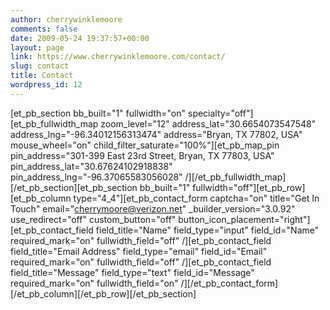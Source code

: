 ```yaml
---
author: cherrywinklemoore
comments: false
date: 2009-05-24 19:37:57+00:00
layout: page
link: https://www.cherrywinklemoore.com/contact/
slug: contact
title: Contact
wordpress_id: 12
---
```


[et_pb_section bb_built="1" fullwidth="on" specialty="off"][et_pb_fullwidth_map zoom_level="12" address_lat="30.6654073547548" address_lng="-96.34012156313474" address="Bryan, TX 77802, USA" mouse_wheel="on" child_filter_saturate="100%"][et_pb_map_pin pin_address="301-399 East 23rd Street, Bryan, TX 77803, USA" pin_address_lat="30.67624102918838" pin_address_lng="-96.37065583056028" /][/et_pb_fullwidth_map][/et_pb_section][et_pb_section bb_built="1" fullwidth="off"][et_pb_row][et_pb_column type="4_4"][et_pb_contact_form captcha="on" title="Get In Touch" email="cherrymoore@verizon.net" _builder_version="3.0.92" use_redirect="off" custom_button="off" button_icon_placement="right"][et_pb_contact_field field_title="Name" field_type="input" field_id="Name" required_mark="on" fullwidth_field="off" /][et_pb_contact_field field_title="Email Address" field_type="email" field_id="Email" required_mark="on" fullwidth_field="off" /][et_pb_contact_field field_title="Message" field_type="text" field_id="Message" required_mark="on" fullwidth_field="on" /][/et_pb_contact_form][/et_pb_column][/et_pb_row][/et_pb_section]
